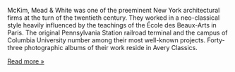 McKim, Mead & White was one of the preeminent New York architectural firms at the turn of the twentieth century. They worked in a neo-classical style heavily influenced by the teachings of the École des Beaux-Arts in Paris. The original Pennsylvania Station railroad terminal and the campus of Columbia University number among their most well-known projects. Forty-three photographic albums of their work reside in Avery Classics.

[Read more »](/mmw_photographs/about)